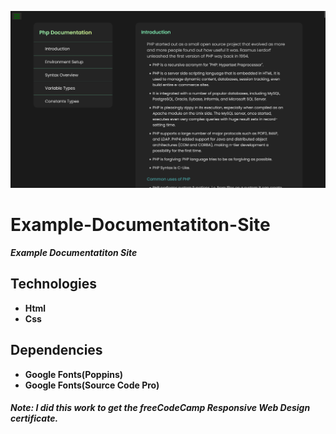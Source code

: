 ![example_documentation_site_1366x768_poster](./git-images/example_documentation_site_1366x768_poster.png)

# Example-Documentatiton-Site

**_Example Documentatiton Site_**

## Technologies

-   **Html**
-   **Css**

## Dependencies

-   **Google Fonts(Poppins)**
-   **Google Fonts(Source Code Pro)**

#### _Note:_ _I did this work to get the freeCodeCamp Responsive Web Design certificate._
